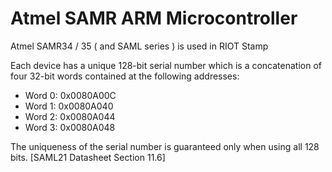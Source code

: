 
# Atmel SAMR ARM Microcontroller

Atmel SAMR34 / 35 ( and SAML series ) is used in RIOT Stamp

Each device has a unique 128-bit serial number which is a concatenation of four 32-bit words contained at the following addresses: 

* Word 0: 0x0080A00C 
* Word 1: 0x0080A040
* Word 2: 0x0080A044
* Word 3: 0x0080A048

The uniqueness of the serial number is guaranteed only when using all 128 bits. [SAML21 Datasheet Section 11.6]